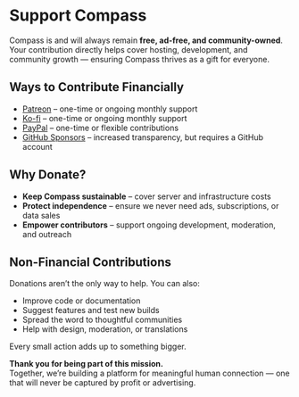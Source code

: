 # Support Compass

Compass is and will always remain **free, ad-free, and community-owned**.  
Your contribution directly helps cover hosting, development, and community growth — ensuring Compass thrives as a gift for everyone.


## Ways to Contribute Financially

- [Patreon](https://patreon.com/CompassMeet) – one-time or ongoing monthly support
- [Ko-fi](https://ko-fi.com/compassconnections) – one-time or ongoing monthly support
- [PayPal](https://www.paypal.com/paypalme/CompassConnections) – one-time or flexible contributions
- [GitHub Sponsors](https://github.com/sponsors/CompassConnections) – increased transparency, but requires a GitHub account


## Why Donate?

- **Keep Compass sustainable** – cover server and infrastructure costs
- **Protect independence** – ensure we never need ads, subscriptions, or data sales
- **Empower contributors** – support ongoing development, moderation, and outreach


## Non-Financial Contributions

Donations aren’t the only way to help. You can also:
- Improve code or documentation
- Suggest features and test new builds
- Spread the word to thoughtful communities
- Help with design, moderation, or translations

Every small action adds up to something bigger.


**Thank you for being part of this mission.**  
Together, we’re building a platform for meaningful human connection — one that will never be captured by profit or advertising.
